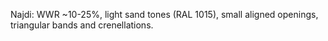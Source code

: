 Najdi: WWR ~10-25%, light sand tones (RAL 1015), small aligned openings, triangular bands and crenellations.